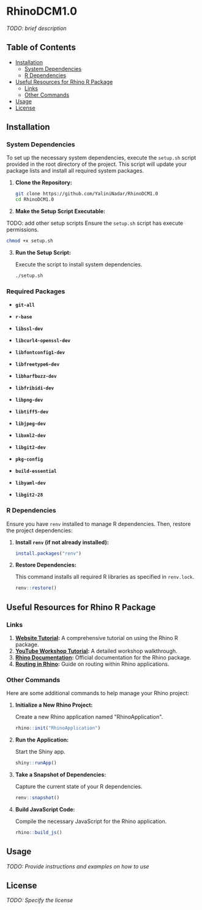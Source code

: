 # RhinoDCM1.0

*TODO: brief description*

## Table of Contents

- [Installation](#installation)
    - [System Dependencies](#system-dependencies)
    - [R Dependencies](#r-dependencies)
- [Useful Resources for Rhino R Package](#useful-resources-for-rhino-r-package)
    - [Links](#links)
    - [Other Commands](#other-commands)
- [Usage](#usage)
- [License](#license)

## Installation

### System Dependencies

To set up the necessary system dependencies, execute the `setup.sh` script provided in the root directory of the project. This script will update your package lists and install all required system packages.

1. **Clone the Repository:**

   ```bash
   git clone https://github.com/YaliniNadar/RhinoDCM1.0
   cd RhinoDCM1.0
   ```

2. **Make the Setup Script Executable:**

TODO: add other setup scripts
   Ensure the `setup.sh` script has execute permissions.

   ```bash
   chmod +x setup.sh
   ```

3. **Run the Setup Script:**

   Execute the script to install system dependencies.

   ```bash
   ./setup.sh
   ```

### Required Packages

- **`git-all`**

- **`r-base`**

- **`libssl-dev`**

- **`libcurl4-openssl-dev`**

- **`libfontconfig1-dev`**

- **`libfreetype6-dev`**

- **`libharfbuzz-dev`**

- **`libfribidi-dev`**

- **`libpng-dev`**

- **`libtiff5-dev`**

- **`libjpeg-dev`**

- **`libxml2-dev`**

- **`libgit2-dev`**

- **`pkg-config`**

- **`build-essential`**

- **`libyaml-dev`**

- **`libgit2-28`**


### R Dependencies

Ensure you have `renv` installed to manage R dependencies. Then, restore the project dependencies:

1. **Install `renv` (if not already installed):**

   ```r
   install.packages("renv")
   ```

2. **Restore Dependencies:**

   This command installs all required R libraries as specified in `renv.lock`.

   ```r
   renv::restore()
   ```

## Useful Resources for Rhino R Package

### Links

1. **[Website Tutorial](https://appsilon.com/rhino-r-package-tutorial/):** A comprehensive tutorial on using the Rhino R package.
2. **[YouTube Workshop Tutorial](https://www.youtube.com/watch?v=8H_ZHUy8Yj4&t=3330s):** A detailed workshop walkthrough.
3. **[Rhino Documentation](https://appsilon.github.io/rhino/):** Official documentation for the Rhino package.
4. **[Routing in Rhino](https://appsilon.github.io/shiny.router/articles/rhino.html#change-pages-from-ui):** Guide on routing within Rhino applications.

### Other Commands

Here are some additional commands to help manage your Rhino project:

1. **Initialize a New Rhino Project:**

   Create a new Rhino application named "RhinoApplication".

   ```r
   rhino::init("RhinoApplication")
   ```

2. **Run the Application:**

   Start the Shiny app.

   ```r
   shiny::runApp()
   ```

3. **Take a Snapshot of Dependencies:**

   Capture the current state of your R dependencies.

   ```r
   renv::snapshot()
   ```

4. **Build JavaScript Code:**

   Compile the necessary JavaScript for the Rhino application.

   ```r
   rhino::build_js()
   ```

## Usage

*TODO: Provide instructions and examples on how to use*

## License

*TODO: Specify the license*
